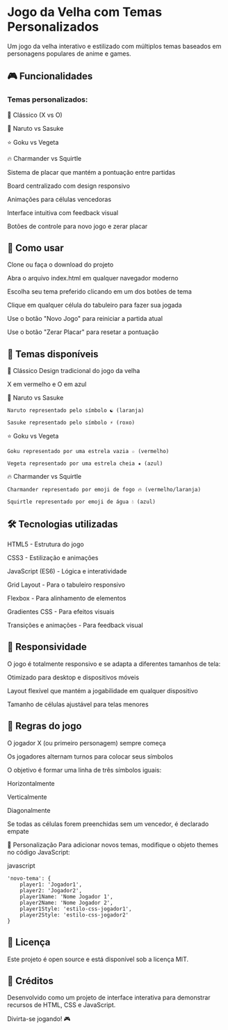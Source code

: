 # Jogo da Velha com Temas Personalizados
Um jogo da velha interativo e estilizado com múltiplos temas baseados em personagens populares de anime e games.

## 🎮 Funcionalidades
### Temas personalizados:

🎯 Clássico (X vs O)

🔶 Naruto vs Sasuke

⭐ Goku vs Vegeta

🔥 Charmander vs Squirtle

Sistema de placar que mantém a pontuação entre partidas

Board centralizado com design responsivo

Animações para células vencedoras

Interface intuitiva com feedback visual

Botões de controle para novo jogo e zerar placar

## 🚀 Como usar
Clone ou faça o download do projeto

Abra o arquivo index.html em qualquer navegador moderno

Escolha seu tema preferido clicando em um dos botões de tema

Clique em qualquer célula do tabuleiro para fazer sua jogada

Use o botão "Novo Jogo" para reiniciar a partida atual

Use o botão "Zerar Placar" para resetar a pontuação

## 🎨 Temas disponíveis
🎯 Clássico
Design tradicional do jogo da velha

X em vermelho e O em azul

🔶 Naruto vs Sasuke
```
Naruto representado pelo símbolo ☯ (laranja)

Sasuke representado pelo símbolo ⚡ (roxo)
```
⭐ Goku vs Vegeta
```
Goku representado por uma estrela vazia ☆ (vermelho)

Vegeta representado por uma estrela cheia ★ (azul)
```
🔥 Charmander vs Squirtle
```
Charmander representado por emoji de fogo 🔥 (vermelho/laranja)

Squirtle representado por emoji de água 💧 (azul)
```
## 🛠️ Tecnologias utilizadas
HTML5 - Estrutura do jogo

CSS3 - Estilização e animações

JavaScript (ES6) - Lógica e interatividade

Grid Layout - Para o tabuleiro responsivo

Flexbox - Para alinhamento de elementos

Gradientes CSS - Para efeitos visuais

Transições e animações - Para feedback visual

## 📱 Responsividade
O jogo é totalmente responsivo e se adapta a diferentes tamanhos de tela:

Otimizado para desktop e dispositivos móveis

Layout flexível que mantém a jogabilidade em qualquer dispositivo

Tamanho de células ajustável para telas menores

## 🎯 Regras do jogo
O jogador X (ou primeiro personagem) sempre começa

Os jogadores alternam turnos para colocar seus símbolos

O objetivo é formar uma linha de três símbolos iguais:

Horizontalmente

Verticalmente

Diagonalmente

Se todas as células forem preenchidas sem um vencedor, é declarado empate

🔧 Personalização
Para adicionar novos temas, modifique o objeto themes no código JavaScript:

javascript
```
'novo-tema': {
    player1: 'Jogador1',
    player2: 'Jogador2',
    player1Name: 'Nome Jogador 1',
    player2Name: 'Nome Jogador 2',
    player1Style: 'estilo-css-jogador1',
    player2Style: 'estilo-css-jogador2'
}
```
## 📝 Licença
Este projeto é open source e está disponível sob a licença MIT.

## 🎉 Créditos
Desenvolvido como um projeto de interface interativa para demonstrar recursos de HTML, CSS e JavaScript.

Divirta-se jogando! 🎮
